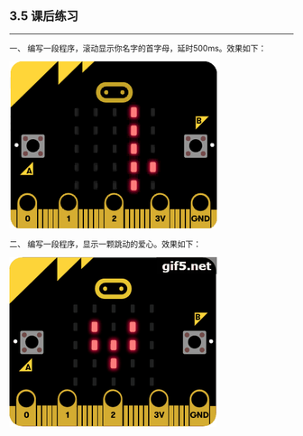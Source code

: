 ## 3.5 课后练习 ##
----------


一、 编写一段程序，滚动显示你名字的首字母，延时500ms。效果如下：

![](./images/zbIm1oA.gif)

二、 编写一段程序，显示一颗跳动的爱心。效果如下：

![](./images/hURcHaA.gif)

